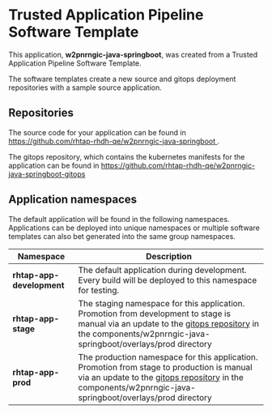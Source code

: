 # Trusted Application Pipeline Software Template

This application, **w2pnrngic-java-springboot**, was created from a Trusted Application Pipeline Software Template.

The software templates create a new source and gitops deployment repositories with a sample source application. 

## Repositories

The source code for your application can be found in [https://github.com/rhtap-rhdh-qe/w2pnrngic-java-springboot ](https://github.com/rhtap-rhdh-qe/w2pnrngic-java-springboot ).
 
The gitops repository, which contains the kubernetes manifests for the application can be found in 
[https://github.com/rhtap-rhdh-qe/w2pnrngic-java-springboot-gitops ](https://github.com/rhtap-rhdh-qe/w2pnrngic-java-springboot-gitops ) 

## Application namespaces 

The default application will be found in the following namespaces. Applications can be deployed into unique namespaces or multiple software templates can also bet generated into the same group namespaces.  

|  Namespace   |  Description   |  
| -------- | -------- |   
| **rhtap-app-development** | The default application during development. Every build will be deployed to this namespace for testing. | 
| **rhtap-app-stage** | The staging namespace for this application. Promotion from development to stage is manual via an update to the [gitops repository](https://github.com/rhtap-rhdh-qe/w2pnrngic-java-springboot-gitops ) in the components/w2pnrngic-java-springboot/overlays/prod directory |  
| **rhtap-app-prod** | The production namespace for this application. Promotion from stage to production is manual via an update to the [gitops repository](https://github.com/rhtap-rhdh-qe/w2pnrngic-java-springboot-gitops ) in the components/w2pnrngic-java-springboot/overlays/prod directory | 